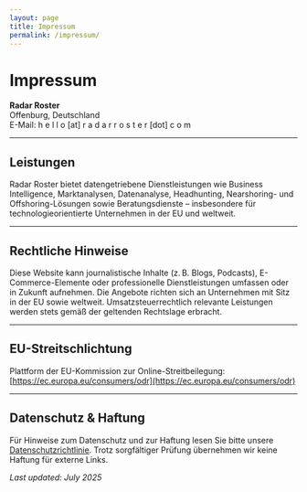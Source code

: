```yaml
---
layout: page
title: Impressum
permalink: /impressum/
---
```


# Impressum

**Radar Roster**  
Offenburg, Deutschland  
E-Mail: h&nbsp;e&nbsp;l&nbsp;l&nbsp;o&nbsp;&#91;at&#93;&nbsp;r&nbsp;a&nbsp;d&nbsp;a&nbsp;r&nbsp;r&nbsp;o&nbsp;s&nbsp;t&nbsp;e&nbsp;r&nbsp;&#91;dot&#93;&nbsp;c&nbsp;o&nbsp;m

---

## Leistungen

Radar Roster bietet datengetriebene Dienstleistungen wie Business Intelligence, Marktanalysen, Datenanalyse, Headhunting, Nearshoring- und Offshoring-Lösungen sowie Beratungsdienste – insbesondere für technologieorientierte Unternehmen in der EU und weltweit.

---

## Rechtliche Hinweise

Diese Website kann journalistische Inhalte (z. B. Blogs, Podcasts), E-Commerce-Elemente oder professionelle Dienstleistungen umfassen oder in Zukunft aufnehmen. Die Angebote richten sich an Unternehmen mit Sitz in der EU sowie weltweit. Umsatzsteuerrechtlich relevante Leistungen werden stets gemäß der geltenden Rechtslage erbracht.

---

## EU-Streitschlichtung

Plattform der EU-Kommission zur Online-Streitbeilegung: [https://ec.europa.eu/consumers/odr](https://ec.europa.eu/consumers/odr)

---

## Datenschutz & Haftung

Für Hinweise zum Datenschutz und zur Haftung lesen Sie bitte unsere [Datenschutzrichtlinie](/datenschutz/). Trotz sorgfältiger Prüfung übernehmen wir keine Haftung für externe Links.

_Last updated: July 2025_
